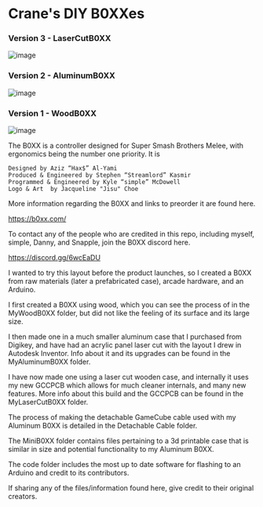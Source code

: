 # Crane's DIY B0XXes
### Version 3 - LaserCutB0XX
![image](https://i.imgur.com/o3sY8wT.jpg)
### Version 2 - AluminumB0XX
![image](https://i.imgur.com/DIVHcBw.jpg)
### Version 1 - WoodB0XX
![image](https://i.imgur.com/nWhepdX.jpg)



The B0XX is a controller designed for Super Smash Brothers Melee, with ergonomics being the number one priority. It is

    Designed by Aziz “Hax$” Al-Yami
    Produced & Engineered by Stephen “Streamlord” Kasmir
    Programmed & Engineered by Kyle “simple” McDowell
    Logo & Art  by Jacqueline "Jisu" Choe

More information regarding the B0XX and links to preorder it are found here.

https://b0xx.com/

To contact any of the people who are credited in this repo, including myself, simple, Danny, and Snapple, join the B0XX discord here.

https://discord.gg/6wcEaDU


I wanted to try this layout before the product launches, so I created a B0XX from raw materials (later a prefabricated case), arcade hardware, and an Arduino.

I first created a B0XX using wood, which you can see the process of in the MyWoodB0XX folder, but did not like the feeling of its surface and its large size.

I then made one in a much smaller aluminum case that I purchased from Digikey, and have had an acrylic panel laser cut with the layout I drew in Autodesk Inventor. Info about it and its upgrades can be found in the MyAluminumB0XX folder.

I have now made one using a laser cut wooden case, and internally it uses my new GCCPCB which allows for much cleaner internals, and many new features. More info about this build and the GCCPCB can be found in the MyLaserCutB0XX folder.

The process of making the detachable GameCube cable used with my Aluminum B0XX is detailed in the Detachable Cable folder. 

The MiniB0XX folder contains files pertaining to a 3d printable case that is similar in size and potential functionality to my Aluminum B0XX. 

The code folder includes the most up to date software for flashing to an Arduino and credit to its contributors.

If sharing any of the files/information found here, give credit to their original creators.
